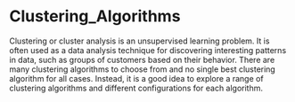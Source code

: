 # Clustering_Algorithms

Clustering or cluster analysis is an unsupervised learning problem.
It is often used as a data analysis technique for discovering interesting patterns in data, such as groups of customers based on their behavior.
There are many clustering algorithms to choose from and no single best clustering algorithm for all cases. Instead, it is a good idea to explore a range of clustering algorithms and different configurations for each algorithm.
